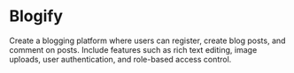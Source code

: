 # Blogify
Create a blogging platform where users can register, create blog posts, and comment on posts. Include features such as rich text editing, image uploads, user authentication, and role-based access control.
